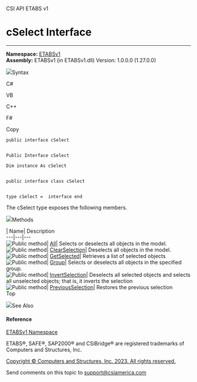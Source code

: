 ﻿

CSI API ETABS v1

# cSelect Interface  
  
---  
  
**Namespace:** [ETABSv1](2780f1b8-2033-5289-2298-1cdb2a7508d9.htm)  
**Assembly:** ETABSv1 (in ETABSv1.dll) Version: 1.0.0.0 (1.27.0.0)

![](../icons/SectionExpanded.png)Syntax

C#

VB

C++

F#

Copy

    
    
    public interface cSelect
    
    
    Public Interface cSelect
    
    Dim instance As cSelect
    
    
    public interface class cSelect
    
    
    type cSelect =  interface end

The cSelect type exposes the following members.

![](../icons/SectionExpanded.png)Methods

| Name| Description  
---|---|---  
![Public method](../icons/pubmethod.gif)|
[All](49818c1f-209f-d5ff-f236-856d270dd652.htm)|  Selects or deselects all
objects in the model.  
![Public method](../icons/pubmethod.gif)|
[ClearSelection](17cb77d1-147b-14e7-574b-9d021f5f82ce.htm)|  Deselects all
objects in the model.  
![Public method](../icons/pubmethod.gif)|
[GetSelected](6075658e-1124-8493-8893-baac5a7557a1.htm)|  Retrieves a list of
selected objects  
![Public method](../icons/pubmethod.gif)|
[Group](5de5ed9b-bffd-446b-db7b-324923ddf10d.htm)|  Selects or deselects all
objects in the specified group.  
![Public method](../icons/pubmethod.gif)|
[InvertSelection](3c374d1f-b960-7e2a-ba92-ca4663e23002.htm)|  Deselects all
selected objects and selects all unselected objects; that is, it inverts the
selection  
![Public method](../icons/pubmethod.gif)|
[PreviousSelection](f46afb09-ce59-69cb-f0c5-af1093cb90fc.htm)|  Restores the
previous selection  
Top

![](../icons/SectionExpanded.png)See Also

#### Reference

[ETABSv1 Namespace](2780f1b8-2033-5289-2298-1cdb2a7508d9.htm)

ETABS®, SAFE®, SAP2000® and CSiBridge® are registered trademarks of Computers
and Structures, Inc.  

[Copyright © Computers and Structures, Inc. 2023. All rights
reserved.](http://www.csiamerica.com)

Send comments on this topic to
[support@csiamerica.com](mailto:support%40csiamerica.com?Subject=CSI%20API%20ETABS%20v1)

